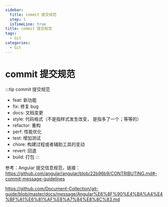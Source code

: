 ```yaml
---
sidebar:
  title: commit 提交规范
  step: 1
  isTimeLine: true
title: commit 提交规范
tags:
  - Git
categories:
  - Git
---
```


# commit 提交规范

:::tip commit 提交规范

- feat: 新功能
- fix: 修复 bug
- docs: 文档变更
- style: 代码格式（不是指样式发生改变， 是指多了一个；等等的）
- refactor: 重构
- perf: 性能优化
- test: 增加测试
- chore: 构建过程或者辅助工具的变动
- revert: 回退
- build: 打包
  :::

参考：Angular 提交信息规范，链接：
https://github.com/angular/angular/blob/22b96b9/CONTRIBUTING.md#-commit-message-guidelines

https://github.com/Document-Collection/git-guide/blob/master/docs/message/Angular%E6%8F%90%E4%BA%A4%E4%BF%A1%E6%81%AF%E8%A7%84%E8%8C%83.md